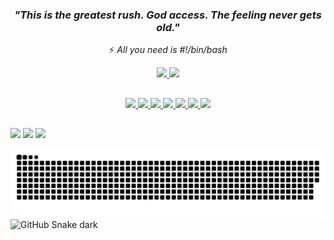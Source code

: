 <div align="center"> <!-- Title -->

  ### _"This is the greatest rush. God access. The feeling never gets old."_ ### 

</div>
<div align="center"><!-- phrase -->

   ⚡ _All you need is #!/bin/bash_

</div>

<div align="center"> <!-- Status -->
  <a href="https://github.com/Jeferson-SR">
    <img height="150em" src="https://github-readme-stats.vercel.app/api?username=Jeferson-SR&show_icons=true&theme=onedark">
    <img height="150em" src="https://github-readme-stats.vercel.app/api/top-langs/?username=Jeferson-SR&layout=compact&langs_count=10&theme=onedark">
</div>
  
  ##
  
<div align="center"> <!--Lang icons-->
   <img height="50em" src="https://cdn.jsdelivr.net/gh/devicons/devicon/icons/python/python-original.svg" />
   <img height="50em" src="https://cdn.jsdelivr.net/gh/devicons/devicon/icons/javascript/javascript-original.svg" />
   <img height="50em" src="https://cdn.jsdelivr.net/gh/devicons/devicon/icons/nodejs/nodejs-original.svg" />
   <img height="50em" src="https://cdn.jsdelivr.net/gh/devicons/devicon/icons/php/php-original.svg" />
   <img height="50em" src="https://cdn.jsdelivr.net/gh/devicons/devicon/icons/java/java-original.svg" />
   <img height="50em" src="https://cdn.jsdelivr.net/gh/devicons/devicon/icons/html5/html5-original.svg" />
   <img height="50em" src="https://cdn.jsdelivr.net/gh/devicons/devicon/icons/css3/css3-original.svg" />
</div>

##

<div><!--Redes Sociais-->
  <a href="https://www.linkedin.com/in/jeferson-sr/" target="_blank"><img src="https://img.shields.io/badge/linkedin-%230077B5.svg?style=for-the-badge&logo=linkedin&logoColor=white"></a>
  <a href="https://www.facebook.com/profile.php?id=100008085399946" target="_blank"><img src="https://img.shields.io/badge/Facebook-%231877F2.svg?style=for-the-badge&logo=Facebook&logoColor=white"></a>
  <a href="https://www.instagram.com/jeferson_srd/" target="_blank"><img src="https://img.shields.io/badge/Instagram-%23E4405F.svg?style=for-the-badge&logo=Instagram&logoColor=white"></a>
</div>
  
![snake gif](https://github.com/Jeferson-SR/Jeferson-SR/blob/output/github-contribution-grid-snake.svg)
 ![GitHub Snake dark](github-snake-dark.svg#gh-dark-mode-only)
